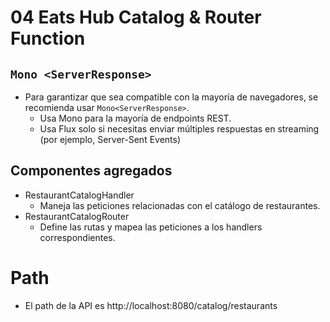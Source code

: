 # 04 Eats Hub Catalog & Router Function

## ```Mono <ServerResponse>```
- Para garantizar que sea compatible con la mayoría de navegadores, se recomienda usar `Mono<ServerResponse>`.
  - Usa Mono<ServerResponse> para la mayoría de endpoints REST.
  - Usa Flux<ServerResponse> solo si necesitas enviar múltiples respuestas en streaming (por ejemplo, Server-Sent Events)

## Componentes agregados
- RestaurantCatalogHandler
  - Maneja las peticiones relacionadas con el catálogo de restaurantes.
- RestaurantCatalogRouter
  - Define las rutas y mapea las peticiones a los handlers correspondientes.

# Path
- El path de la API es http://localhost:8080/catalog/restaurants